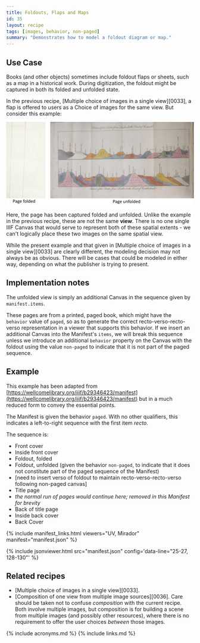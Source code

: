 ```yaml
---
title: Foldouts, Flaps and Maps
id: 35
layout: recipe
tags: [images, behavior, non-paged]
summary: "Demonstrates how to model a foldout diagram or map."
---
```



## Use Case

Books (and other objects) sometimes include foldout flaps or sheets, such as a map in a historical work. During digitization, the foldout might be captured in both its folded and unfolded state.

In the previous recipe, [Multiple choice of images in a single view][0033], a flap is offered to users as a Choice of images for the same view. But consider this example:

![](foldout.png)

Here, the page has been captured folded and unfolded. Unlike the example in the previous recipe, these are not the same **view**. There is no one single IIIF Canvas that would serve to represent both of these spatial extents - we can't logically place these two images on the same spatial view.

While the present example and that given in [Multiple choice of images in a single view][0033] are clearly different, the modeling decision may not always be as obvious. There will be cases that could be modeled in either way, depending on what the publisher is trying to present.

## Implementation notes

The unfolded view is simply an additional Canvas in the sequence given by `manifest.items`.

These pages are from a printed, paged book, which might have the `behavior` value of `paged`, so as to generate the correct recto-verso-recto-verso representation in a viewer that supports this behavior. If we insert an additional Canvas into the Manifest's `items`, we will break this sequence unless we introduce an additional `behavior` property on the Canvas with the foldout using the value `non-paged` to indicate that it is not part of the paged sequence.

## Example

This example has been adapted from [https://wellcomelibrary.org/iiif/b29346423/manifest](https://wellcomelibrary.org/iiif/b29346423/manifest) but in a much reduced form to convey the essential points.

The Manifest is given the behavior `paged`. With no other qualifiers, this indicates a left-to-right sequence with the first item _recto_.

The sequence is:

* Front cover
* Inside front cover
* Foldout, folded
* Foldout, unfolded (given the behavior `non-paged`, to indicate that it does not constitute part of the paged sequence of the Manifest)
* [need to insert verso of foldout to maintain recto-verso-recto-verso following non-paged canvas]
* Title page
* _the normal run of pages would continue here; removed in this Manifest for brevity_
* Back of title page
* Inside back cover
* Back Cover

{% include manifest_links.html viewers="UV, Mirador" manifest="manifest.json" %}

{% include jsonviewer.html src="manifest.json" config='data-line="25-27, 128-130"' %}

## Related recipes

* [Multiple choice of images in a single view][0033].
* [Composition of one view from multiple image sources][0036]. Care should be taken not to confuse _composition_ with the current recipe. Both involve multiple images, but composition is for building a scene from multiple images (and possibly other resources), where there is no requirement to offer the user choices _between_ those images.

{% include acronyms.md %}
{% include links.md %}
